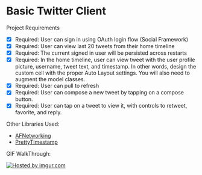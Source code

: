 Basic Twitter Client
=======================
Project Requirements
* [x] Required:  User can sign in using OAuth login flow (Social Framework)
* [x] Required:  User can view last 20 tweets from their home timeline
* [x] Required:  The current signed in user will be persisted across restarts
* [x] Required:  In the home timeline, user can view tweet with the user profile picture, username, tweet text, and timestamp. In other words, design the custom cell with the proper Auto Layout settings. You will also need to augment the model classes.
* [x] Required:  User can pull to refresh
* [x] Required:  User can compose a new tweet by tapping on a compose button.
* [x] Required:  User can tap on a tweet to view it, with controls to retweet, favorite, and reply.

Other Libraries Used:
* [AFNetworking](https://github.com/AFNetworking/AFNetworking)
* [PrettyTimestamp](https://github.com/jonhocking/PrettyTimestamp)

GIF WalkThrough:

<a href="http://imgur.com/R8ATwLU"><img src="http://i.imgur.com/R8ATwLU.gif" title="Hosted by imgur.com" /></a>
